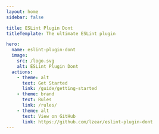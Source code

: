 ```yaml
---
layout: home
sidebar: false

title: ESLint Plugin Dont
titleTemplate: The ultimate ESLint plugin

hero:
  name: eslint-plugin-dont
  image:
    src: /logo.svg
    alt: ESLint Plugin Dont
  actions:
    - theme: alt
      text: Get Started
      link: /guide/getting-started
    - theme: brand
      text: Rules
      link: /rules/
    - theme: alt
      text: View on GitHub
      link: https://github.com/lzear/eslint-plugin-dont
---
```

